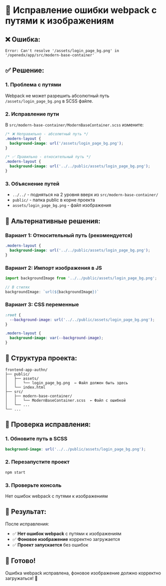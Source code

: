 # 🔧 Исправление ошибки webpack с путями к изображениям

## ❌ Ошибка:
```
Error: Can't resolve '/assets/login_page_bg.png' in '/openedx/app/src/modern-base-container'
```

## ✅ Решение:

### 1. **Проблема с путями**
Webpack не может разрешить абсолютный путь `/assets/login_page_bg.png` в SCSS файле.

### 2. **Исправление пути**
В `src/modern-base-container/ModernBaseContainer.scss` измените:

```scss
/* ❌ Неправильно - абсолютный путь */
.modern-layout {
  background-image: url('/assets/login_page_bg.png');
}

/* ✅ Правильно - относительный путь */
.modern-layout {
  background-image: url('../../public/assets/login_page_bg.png');
}
```

### 3. **Объяснение путей**
- `../../` - подняться на 2 уровня вверх из `src/modern-base-container/`
- `public/` - папка public в корне проекта
- `assets/login_page_bg.png` - файл изображения

## 🚀 Альтернативные решения:

### Вариант 1: Относительный путь (рекомендуется)
```scss
.modern-layout {
  background-image: url('../../public/assets/login_page_bg.png');
}
```

### Вариант 2: Импорт изображения в JS
```jsx
import backgroundImage from '../../public/assets/login_page_bg.png';

// В стилях
backgroundImage: `url(${backgroundImage})`
```

### Вариант 3: CSS переменные
```scss
:root {
  --background-image: url('../../public/assets/login_page_bg.png');
}

.modern-layout {
  background-image: var(--background-image);
}
```

## 📁 Структура проекта:
```
frontend-app-authn/
├── public/
│   ├── assets/
│   │   └── login_page_bg.png  ← Файл должен быть здесь
│   └── index.html
├── src/
│   ├── modern-base-container/
│   │   └── ModernBaseContainer.scss  ← Файл с ошибкой
│   └── ...
└── ...
```

## 🔧 Проверка исправления:

### 1. **Обновите путь в SCSS**
```scss
background-image: url('../../public/assets/login_page_bg.png');
```

### 2. **Перезапустите проект**
```bash
npm start
```

### 3. **Проверьте консоль**
Нет ошибок webpack с путями к изображениям

## 🎯 Результат:

После исправления:
- ✅ **Нет ошибок webpack** с путями к изображениям
- ✅ **Фоновое изображение** корректно загружается
- ✅ **Проект запускается** без ошибок

## 🚀 Готово!

Ошибка webpack исправлена, фоновое изображение должно корректно загружаться! 🎉
